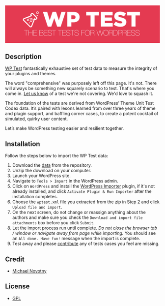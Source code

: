 [![WP Test](screenshot.png)](http://wptest.io)

## Description

[WP Test](http://wptest.io/) fantastically exhaustive set of test data to measure the integrity of your plugins and themes.

The word "comprehensive" was purposely left off this page. It's not. There will always be something new squarely scenario to test. That's where you come in. [Let us know](http://wptest.io/contact/) of a test we're not covering. We'd love to squash it.

The foundation of the tests are derived from WordPress’ Theme Unit Test Codex data. It’s paired with lesons learned from over three years of theme and plugin support, and baffling corner cases, to create a potent cocktail of simulated, quirky user content.

Let’s make WordPress testing easier and resilient together.

## Installation

Follow the steps below to import the WP Test data:

1. Download the [data](https://github.com/manovotny/wptest/archive/master.zip) from the repository.
2. Unzip the download on your computer.
3. Launch your WordPress site.
4. Navigate to `Tools > Import` in the WordPress admin.
5. Click on `WordPress` and install the [WordPress Importer](http://wordpress.org/extend/plugins/wordpress-importer/) plugin, if it's not already installed, and click `Activate Plugin & Run Importer` after the installation completes.
6. Choose the `wptest.xml` file you extracted from the zip in Step 2 and click `Upload file and import`.
7. On the next screen, do not change or reassign anything about the authors and make sure you check the `Download and import file attachments` box before you click `Submit`.
8. Let the import process run until complete. *Do not close the browser tab / window or navigate away from page while importing.* You should see an `All done. Have fun!` message when the import is complete.
8. Test away and please [contribute](http://wptest.io/contact/) any of tests cases you feel are missing.

## Credit

* [Michael Novotny](http://manovotny.com)

## License

* [GPL](http://www.gnu.org/licenses/gpl-3.0.html)